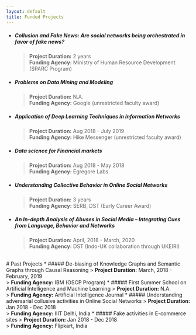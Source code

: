```yaml
---
layout: default
title: Funded Projects
---
```

 * ##### Collusion and Fake News: Are social networks being orchestrated in favor of fake news?
	> <b>Project Duration:</b> 2 years <br/>
	> <b>Funding Agency:</b> Ministry of Human Resource Development (SPARC Program) 
 * ##### Problems on Data Mining and Modeling
	> <b>Project Duration:</b> N.A. <br/>
	> <b>Funding Agency:</b> Google (unrestricted faculty award)
 * ##### Application of Deep Learning Techniques in Information Networks
	> <b>Project Duration:</b> Aug 2018 - July 2019 <br/>
	> <b>Funding Agency:</b> Hike Messenger (unrestricted faculty award)
 * ##### Data science for Financial markets
	> <b>Project Duration:</b> Aug 2018 - May 2018 <br/>
	> <b>Funding Agency:</b> Egregore Labs
 * ##### Understanding Collective Behavior in Online Social Networks
	> <b>Project Duration:</b> 3 years <br/>
	> <b>Funding Agency:</b> SERB, DST (Early Career Award)
 * ##### An In-depth Analysis of Abuses in Social Media – Integrating Cues from Language, Behavior and Networks
	> <b>Project Duration:</b> April, 2018 - March, 2020 <br/>
	> <b>Funding Agency:</b> DST (Indo-UK collaboration through UKEIRI)

<br/>
# Past Projects
 * ##### De-biasing of Knowledge Graphs and Semantic Graphs through Causal Reasoning
	> <b>Project Duration:</b> March, 2018 - February, 2019 <br/>
	> <b>Funding Agency:</b> IBM (OSCP Program)
 * ##### First Summer School on Artificial Intelligence and Machine Learning
	> <b>Project Duration:</b> N.A. <br/>
	> <b>Funding Agency:</b> Artificial Intelligence Journal
 * ##### Understanding adversarial collusive activities in Online Social Networks
	> <b>Project Duration:</b> Jan 2018 - Dec 2018 <br/>
	> <b>Funding Agency:</b> IIIT Delhi, India
 * ##### Fake activities in E-commerce sites
	> <b> Project Duration:</b> Jan 2018 - Dec 2018 <br/>
	> <b> Funding Agency:</b> Flipkart, India		